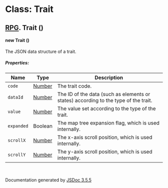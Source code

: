# Class: Trait

## [RPG](RPG.html).  Trait ()

#### new Trait ()

The JSON data structure of a trait.

##### Properties:

| Name | Type | Description |
| --- | --- | --- |
| `code` | [Number](Number.html) | The trait code. |
| `dataId` | [Number](Number.html) | The ID of the data (such as elements or states) according to the type of the trait. |
| `value` | [Number](Number.html) | The value set according to the type of the trait. |
| `expanded` | Boolean | The map tree expansion flag, which is used internally. |
| `scrollX` | [Number](Number.html) | The x-axis scroll position, which is used internally. |
| `scrollY` | [Number](Number.html) | The y-axis scroll position, which is used internally. |

<dl>
</dl>
 <br>

  Documentation generated by [JSDoc 3.5.5](https://github.com/jsdoc3/jsdoc)
